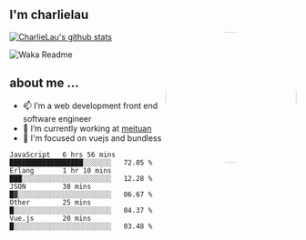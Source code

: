 
<h2>I'm charlielau</h2>
<img align='right' style="border-radius:50%" src="https://avatars1.githubusercontent.com/u/44078251?s=460&u=6b4f1c257663e44063b0b6a21c9c94f45bcfdcc7&v=4" width="230">

[![CharlieLau's github stats](https://github-readme-stats.vercel.app/api?username=charlielau)](https://github.com/charlielau/github-readme-stats)


![Waka Readme](https://github.com/CharlieLau/charlielau/workflows/Waka%20Readme/badge.svg)

## about me ...
- 📫 I’m a web development front end software engineer
- 🔭 I’m currently working at  <a href="https://www.meituan.com">meituan</a>
- 🔭 I'm focused on vuejs and bundless

<!-- <p align="center">
  <a href="https://github.com/charlielau" class="rich-diff-level-one">
    <img src="https://github-readme-stats.vercel.app/api?username=charlielau&title_color=333&text_color=777" alt="CharlieLau" >
  </a>
</p> -->

<!--START_SECTION:waka-->
```text
JavaScript   6 hrs 56 mins   ██████████████████░░░░░░░   72.05 % 
Erlang       1 hr 10 mins    ███░░░░░░░░░░░░░░░░░░░░░░   12.28 % 
JSON         38 mins         █▓░░░░░░░░░░░░░░░░░░░░░░░   06.67 % 
Other        25 mins         █░░░░░░░░░░░░░░░░░░░░░░░░   04.37 % 
Vue.js       20 mins         █░░░░░░░░░░░░░░░░░░░░░░░░   03.48 % 
```
<!--END_SECTION:waka-->
